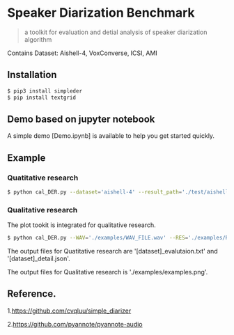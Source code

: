 # Speaker Diarization Benchmark

> a toolkit for evaluation and detial analysis of speaker diarization algorithm

Contains Dataset: Aishell-4, VoxConverse, ICSI, AMI

## Installation

```bash
$ pip3 install simpleder
$ pip install textgrid
```

## Demo based on jupyter notebook

A simple demo [Demo.ipynb] is available to help you get started quickly. 

## Example

### Quatitative research
```bash
$ python cal_DER.py --dataset='aishell-4' --result_path='./test/aishell-4/' --MODE='EVAL' --details_analysis=TRUE
```

### Qualitative research
The plot tookit is integrated for qualitative research.
```bash
$ python cal_DER.py --WAV='./examples/WAV_FILE.wav' --RES='./examples/RES_FILE.json' --SAVE_PATH='./examples/examples.png'
```

The output files for Quatitative research are '[dataset]_evalutaion.txt' and '[dataset]_detail.json'.

The output files for Qualitative research is './examples/examples.png'.

## Reference.
1.https://github.com/cvqluu/simple_diarizer

2.https://github.com/pyannote/pyannote-audio
